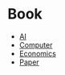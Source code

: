 # Book

* [AI](AI/README.md)
* [Computer](Computer/README.md)
* [Economics](Economics/README.md)
* [Paper](Paper/README.md)
